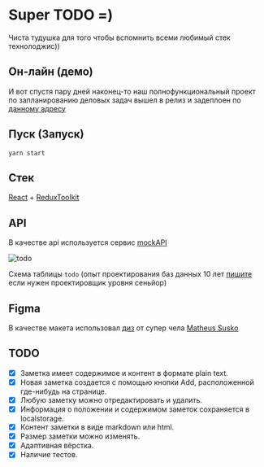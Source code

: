 # Super TODO =)
Чиста тудушка для того чтобы вспомнить всеми любимый стек технолоджис))
## Он-лайн (демо)
И вот спустя пару дней наконец-то наш полнофункциональный проект по запланированию деловых задач вышел в релиз и задеплоен по [данному адресу](https://super-todo-two.vercel.app/)
## Пуск (Запуск)
`yarn start`

## Стек
[React](https://ru.reactjs.org/) + [ReduxToolkit](https://redux-toolkit.js.org/)

## API
В качестве api используется сервис [mockAPI](https://mockapi.io)<br>

![todo](https://i.ibb.co/h13dTk0/2023-02-18-22-15-00.png)

Схема таблицы `todo` (oпыт проектирования баз данных 10 лет [пишите](https://t.me/ckofkwkfoflowp) если нужен проектировщик уровня сеньйор)

## Figma
В качестве макета использовал [диз](https://www.figma.com/file/4C2WCWZaTWNOJVCH8o6YRu/ToDo-List-%F0%9F%91%85-(Community)?t=rvGm3O5x30HmEt31-1) от супер чела [Matheus Susko](https://www.behance.net/comingtrolls)

## TODO
- [x] Заметка имеет содержимое и контент в формате plain text.
- [x] Новая заметка создается с помощью кнопки Add, расположенной где-нибудь на странице.
- [x] Любую заметку можно отредактировать и удалить.
- [x] Информация о положении и содержимом заметок сохраняется в localstorage. 
- [x] Контент заметки в виде markdown или html.
- [x] Размер заметки можно изменять.
- [x] Адаптивная вёрстка.
- [x] Наличие тестов.
